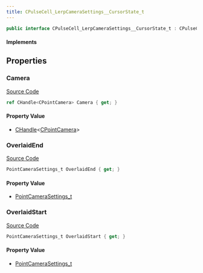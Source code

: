 ```yaml
---
title: CPulseCell_LerpCameraSettings__CursorState_t
---
```


```csharp
public interface CPulseCell_LerpCameraSettings__CursorState_t : CPulseCell_BaseLerp__CursorState_t, ISchemaClass<CPulseCell_BaseLerp__CursorState_t>, ISchemaClass<CPulseCell_LerpCameraSettings__CursorState_t>, ISchemaField, ISchemaClass, INativeHandle
```

#### Implements

## Properties

### Camera

[Source Code](https://github.com/swiftly-solution/swiftlys2/blob/main/managed/src/SwiftlyS2.Generated/Schemas/Interfaces/CPulseCell_LerpCameraSettings__CursorState_t.cs#L17)

```csharp
ref CHandle<CPointCamera> Camera { get; }
```

#### Property Value

- [CHandle](/docs/api/shared/natives/chandle-1)<[CPointCamera](/docs/api/shared/schemadefinitions/cpointcamera)>

### OverlaidEnd

[Source Code](https://github.com/swiftly-solution/swiftlys2/blob/main/managed/src/SwiftlyS2.Generated/Schemas/Interfaces/CPulseCell_LerpCameraSettings__CursorState_t.cs#L21)

```csharp
PointCameraSettings_t OverlaidEnd { get; }
```

#### Property Value

- [PointCameraSettings_t](/docs/api/shared/schemadefinitions/pointcamerasettings_t)

### OverlaidStart

[Source Code](https://github.com/swiftly-solution/swiftlys2/blob/main/managed/src/SwiftlyS2.Generated/Schemas/Interfaces/CPulseCell_LerpCameraSettings__CursorState_t.cs#L19)

```csharp
PointCameraSettings_t OverlaidStart { get; }
```

#### Property Value

- [PointCameraSettings_t](/docs/api/shared/schemadefinitions/pointcamerasettings_t)


